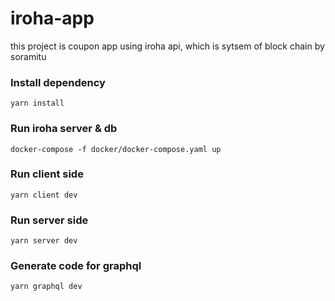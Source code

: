 # iroha-app
this project is coupon app using iroha api, which is sytsem of block chain by soramitu
### Install dependency
```
yarn install
```
### Run iroha server & db 
``` 
docker-compose -f docker/docker-compose.yaml up 
```
### Run client side
```
yarn client dev
```

### Run server side
```
yarn server dev
```

### Generate code for graphql
```
yarn graphql dev
```
